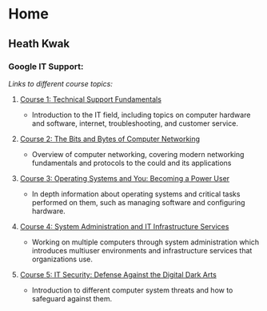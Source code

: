 # Home

## Heath Kwak

### Google IT Support:

*Links to different course topics:*

1. [Course 1: Technical Support Fundamentals](c1/README.md "Course 1 README.md file")
   * Introduction to the IT field, including topics on computer hardware and software, internet, troubleshooting, and customer service.

2. [Course 2: The Bits and Bytes of Computer Networking](c2/README.md "Course 2 README.md file")
   * Overview of computer networking, covering modern networking fundamentals and protocols to the could and its applications
3. [Course 3: Operating Systems and You: Becoming a Power User](c3/README.md "Course 3 README.md file")
   * In depth information about operating systems and critical tasks performed on them, such as managing software and configuring hardware.
4. [Course 4: System Administration and IT Infrastructure Services](c4/README.md "Course 4 README.md file")
   * Working on multiple computers through system administration which introduces multiuser environments and infrastructure services that organizations use.
5. [Course 5: IT Security: Defense Against the Digital Dark Arts](c5/README.md "Course 5 README.md file")
   * Introduction to different computer system threats and how to safeguard against them.
